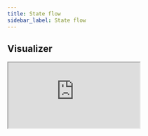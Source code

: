 ```yaml
---
title: State flow
sidebar_label: State flow
---
```


<head>
  <title>State Flow</title>
  <meta name="description" content="Application flow on asking a query. (XState Visualizer)" />
</head>

## Visualizer

<iframe src="https://stately.ai/viz/embed/73db2d72-a0f5-4ab7-b9a6-f7108ae22c19?mode=viz&panel=code&showOriginalLink=1&readOnly=1&pan=1&zoom=1&controls=1" sandbox="allow-same-origin allow-scripts" style={{width: "100%", height: "50vh"}}></iframe>

